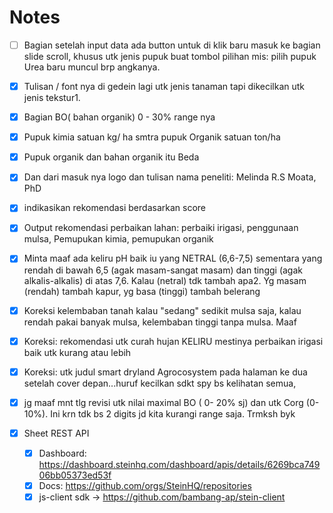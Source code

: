 # Notes

- [ ] Bagian setelah input data ada button untuk di klik baru masuk ke bagian slide scroll, khusus utk jenis pupuk buat tombol pilihan mis: pilih pupuk Urea baru muncul brp angkanya.

- [x] Tulisan / font nya di gedein lagi  utk jenis tanaman tapi dikecilkan utk jenis tekstur1. 
- [x] Bagian BO( bahan organik) 0 - 30% range nya 
- [x] Pupuk kimia satuan kg/ ha smtra  pupuk Organik  satuan ton/ha
- [x] Pupuk organik dan bahan organik itu Beda 
- [x] Dan dari masuk nya logo dan  tulisan nama peneliti: Melinda R.S Moata, PhD
- [x] indikasikan rekomendasi berdasarkan score
- [x] Output rekomendasi perbaikan lahan: perbaiki irigasi, penggunaan mulsa, Pemupukan kimia, pemupukan organik

- [x] Minta maaf ada keliru pH baik iu yang NETRAL (6,6-7,5) sementara yang rendah di bawah 6,5 (agak masam-sangat masam) dan tinggi (agak alkalis-alkalis) di atas 7,6. Kalau (netral) tdk tambah apa2. Yg masam (rendah) tambah kapur, yg basa (tinggi) tambah belerang

- [x] Koreksi kelembaban   tanah kalau "sedang" sedikit mulsa saja, kalau rendah pakai banyak mulsa, kelembaban tinggi tanpa mulsa. Maaf

- [x] Koreksi: rekomendasi utk curah hujan KELIRU mestinya perbaikan irigasi baik utk kurang atau lebih

- [x] Koreksi: utk judul smart dryland Agrocosystem pada halaman ke dua setelah cover depan...huruf kecilkan sdkt spy bs kelihatan semua,

- [x] jg maaf mnt tlg revisi utk nilai maximal BO ( 0- 20% sj) dan utk Corg (0-10%). Ini krn tdk bs 2 digits jd kita kurangi range saja. Trmksh byk

- [x] Sheet REST API
  - [x] Dashboard: https://dashboard.steinhq.com/dashboard/apis/details/6269bca74906bb05373ed53f
  - [x] Docs: https://github.com/orgs/SteinHQ/repositories
  - [x] js-client sdk -> https://github.com/bambang-ap/stein-client